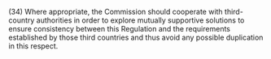 (34) Where appropriate, the Commission should cooperate with third-country authorities in order to explore mutually supportive solutions to ensure consistency between this Regulation and the requirements established by those third countries and thus avoid any possible duplication in this respect.
